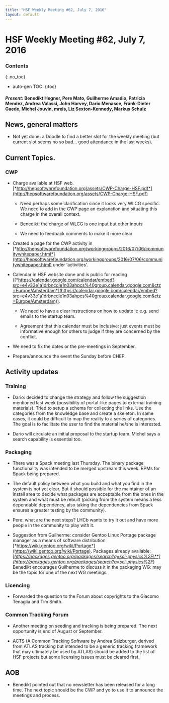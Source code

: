 ```yaml
---
title: "HSF Weekly Meeting #62, July 7, 2016"
layout: default
---
```


# HSF Weekly Meeting #62, July 7, 2016

### Contents
{:.no_toc}

* auto-gen TOC:
{:toc}


#### *Present*: Benedikt Hegner, Pere Mato, Guilherme Amadio, Patricia Mendez, Andrea Valassi, John Harvey, Dario Menasce, Frank-Dieter Gaede, Michel Jouvin, mreis, Liz Sexton-Kennedy, Markus Schulz 

## News, general matters

-   Not yet done: a Doodle to find a better slot for the weekly meeting (but current slot seems no so bad… good attendance in the last weeks).

## Current Topics.

### CWP

-   Charge available at HSF web. [*http://hepsoftwarefoundation.org/assets/CWP-Charge-HSF.pdf*](http://hepsoftwarefoundation.org/assets/CWP-Charge-HSF.pdf)

    -   Need perhaps some clarification since it looks very WLCG specific. We need to add in the CWP page an explanation and situating this charge in the overall context.

    -   Benedikt: the charge of WLCG is one input but other inputs

    -   We need to feedback comments to make it more clear

-   Created a page for the CWP activity in [*http://hepsoftwarefoundation.org/workinggroups/2016/07/06/communitywhitepaper.html*](http://hepsoftwarefoundation.org/workinggroups/2016/07/06/communitywhitepaper.html) under ‘activities’.

-   Calendar in HSF website done and is public for reading ([*https://calendar.google.com/calendar/embed?src=e4v33e1a1drbncdle1n03ahpcs%40group.calendar.google.com&ctz=Europe/Amsterdam*](https://calendar.google.com/calendar/embed?src=e4v33e1a1drbncdle1n03ahpcs%40group.calendar.google.com&ctz=Europe/Amsterdam)).

    -   We need to have a clear instructions on how to update it: e.g. send emails to the startup team.

    -   Agreement that this calendar must be inclusive: just events must be informative enough for others to judge if they are concerned by the conflict.

<!-- -->

-   We need to fix the dates or the pre-meetings in September.

-   Prepare/announce the event the Sunday before CHEP.

## Activity updates

### Training

-   Dario: decided to change the strategy and follow the suggestion mentioned last week (possibility of portal-like pages to external training materials). Tried to setup a schema for collecting the links. Use the categories from the knowledge base and create a skeleton. In same cases, it could be difficult to map the reality to a series of categories. The goal is to facilitate the user to find the material he/she is interested.

-   Dario will circulate an initial proposal to the startup team. Michel says a search capability is essential too.

### Packaging

-   There was a Spack meeting last Thursday. The binary package functionality was intended to be merged upstream this week. RPMs for Spack being prepared.

-   The default policy between what you build and what you find in the system is not yet clear. But it should possible for the maintainer of an install area to decide what packages are acceptable from the ones in the system and what must be rebuilt (picking from the system means a less dependable dependency, also taking the dependencies from Spack ensures a greater testing by the community).

-   Pere: what are the next steps? LHCb wants to try it out and have more people in the community to play with it.

-   Suggestion from Guilherme: consider Gentoo Linux Portage package manager as a means of software distribution [*https://wiki.gentoo.org/wiki/Portage*](https://wiki.gentoo.org/wiki/Portage). Packages already available: [*https://packages.gentoo.org/packages/search?q=sci-physics%2F\**](https://packages.gentoo.org/packages/search?q=sci-physics%2F*) Benedikt encourages Guilherme to discuss it in the packaging WG: may be the topic for one of the next WG meetings.

### Licencing

-   Forwarded the question to the Forum about copyrights to the Giacomo Tenaglia and Tim Smith.

### Common Tracking Forum

-   Another meeting on seeding and tracking is being prepared. The next opportunity is end of August or September.

-   ACTS (A Common Tracking Software by Andrea Salzburger, derived from ATLAS tracking but intended to be a generic tracking framework that may ultimately be used by ATLAS) should be added to the list of HSF projects but some licensing issues must be cleared first.

## AOB

-   Benedikt pointed out that no newsletter has been released for a long time. The next topic should be the CWP and yo to use it to announce the meetings and process.


